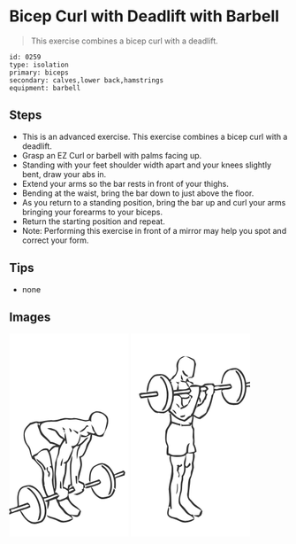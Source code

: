 # Bicep Curl with Deadlift with Barbell
> This exercise combines a bicep curl with a deadlift.

``` 
id: 0259 
type: isolation 
primary: biceps 
secondary: calves,lower back,hamstrings 
equipment: barbell 
``` 

## Steps

 - This is an advanced exercise. This exercise combines a bicep curl with a deadlift.
 - Grasp an EZ Curl or barbell with palms facing up.
 - Standing with your feet shoulder width apart and your knees slightly bent, draw your abs in.
 - Extend your arms so the bar rests in front of your thighs.
 - Bending at the waist, bring the bar down to just above the floor.
 - As you return to a standing position, bring the bar up and curl your arms bringing your forearms to your biceps.
 - Return the starting position and repeat.
 - Note: Performing this exercise in front of a mirror may help you spot and correct your form.

## Tips

 - none

## Images

<svg width="216" height="275pt" viewBox="0 0 162 275" xmlns="http://www.w3.org/2000/svg">
  <g fill="#FFF">
    <path d="M0 0h162v275H0v-29.67c4.47-2.63 9.75-3.15 14.5-5.11 3.06 6.79 7.78 13.31 14.61 16.66 4.71 2.32 10.04.4 14.69-1.11 5.36-3.16 6.67-10 6.64-15.75.29-5.65-2.07-10.88-3.56-16.21 3.99-.7 7.94-1.74 11.61-3.47 2.69-1.04 5.74-2.98 8.52-1.11-6.17 2.42-12.35 4.84-18.41 7.53.15.26.45.78.59 1.03l2.67.48c-.31 3.4-.45 6.83-.13 10.24 1.84-3.64 3.02-7.61 2.71-11.71 2.93-1.02 5.88-1.97 8.85-2.89.78 2.25 1.42 4.58 2.86 6.52.87 4.61 5.1 7.29 7.56 11 2.95 4.42 8.77 5.17 12.12 9.17-3.75 1.69-7.7 3.18-11.87 3.32-5.36-.29-9.7-3.92-14.89-4.87-2.92-.57-5.58-1.97-8.33-3.04 1.47 3.99 5.92 4.37 9.41 5.55 4.41 1.11 8.09 4.45 12.78 4.48 4.69-.02 9.59-1.18 13.28-4.19-.05-.69-.16-2.07-.22-2.76-.53-.71-1.58-2.13-2.11-2.84 3.38.7 7.37 3.95 10.56 1.12 2.26-1.39 2.19-4.39 2.98-6.65-3.59-5.75-10.52-8.06-14.23-13.69-2.2-2.73-2.38-6.35-3.15-9.62 3.76-.64 7.17-2.37 9.99-4.93-1.09-1.99-2.16-3.99-3.2-6-1.82 1.61-3.87 2.95-6.12 3.88 1.04-1.9 2.21-3.73 3.29-5.61v3.17c.52-.73 1.03-1.48 1.54-2.22-1.13-8.84-1.56-17.77-1.27-26.68.08-4.55 1.82-9.02.91-13.59-5.19 12.24-1.97 25.82-1.89 38.66l-3.3 1.41c-.25 1.61-.5 3.23-.73 4.85-1.96-1-3.94-1.97-5.89-2.99.85-4.8 1.78-9.58 3.09-14.27 1.69-5.7 1.53-11.69 1.97-17.56 4.99-5.16 7.01-12.48 8.62-19.29 1.15-1.4 2.68-2.43 4.03-3.62.92-.06 2.75-.19 3.66-.26-3.64 5.32-4.01 12.02-2.59 18.14.53-3.43.67-6.91 1.25-10.33.8-2.95 2.41-5.59 3.59-8.39 3.95-3.32 7.44-7.16 10.59-11.24-3.57-.01-5.24 3.43-7.46 5.62-1.84 2.29-4.48 3.65-7.09 4.85 2.66-4.7 4.57-9.89 3.93-15.39-1.86 4.86-1.77 10.8-5.77 14.61-1.78 1.97-4.62 1.97-7.03 2.51.67 1.61 2.45 3.3 1.36 5.13-2.02 3.94-3.61 8.07-5.47 12.09-1.31 3.01-4.54 4.19-7.05 5.96.86.12 2.56.37 3.42.49-1.38 5.44-.2 11.28-2.39 16.54-2.27 5.32-2.19 11.25-1.14 16.84.63.16 1.9.49 2.54.65a81.74 81.74 0 0 0 4.38 2.95c-.13 2.15-.09 4.34-.5 6.47-2.17 3.05-6.11 3.9-9.4 5.25-1.84.99-3.64-.23-5.36-.84 1.05-1.26 2.1-2.52 3.1-3.81.29.02.87.07 1.15.09-.31-.19-.92-.57-1.23-.76-1.21-2.21-2.61-4.67-5.47-4.69 3.18-7.33 1.98-15.44 1.14-23.11-.64-6.09 1.4-12 1.3-18.07-.2-4.64 3.09-8.46 3.62-12.99.69-6.11 3.8-11.64 7.88-16.14.3 1.61.59 3.24.89 4.86.41-.25 1.23-.76 1.64-1.02-.6-4.75-1.5-9.47-2.57-14.14-1.22 2.48-.82 5.27-.84 7.94-1.64-1.34-3.4-2.51-5.09-3.78-2.79-2.11-3.67-6.05-6.82-7.77-3.63-1.75-7.66-3.68-11.75-2.31 3.27 1.74 6.93 2.5 10.42 3.68 3.25 4.12 6.06 9.14 11.26 11.07-1.21 2.74-2.76 5.3-4.35 7.83-4.39-1.11-8.03-4.25-12.74-4.36-3.83-5.41-10.12-8.86-12.73-15.14-1.13-2.96-1.95-7.05.94-9.28 4.92-3.26 11.03-2.8 16.65-2.9 6.49.27 12.34-4.02 18.9-2.81 4.03.83 8.06-.81 12.09-.08 3.45.59 6.83 1.52 10.24 2.31 3.18 1.23 6.7-2.44 9.29.77-.56-4.06-.02-9.18 3.83-11.48 2.71-1.97 6.28-1.04 9.18-.06 4.6 1.45 8.47 5.78 8.05 10.83-.53 4.01-1.6 7.94-2.43 11.9-.88 4.59-6.01 8.88-10.6 6.07-1.97-3.01-4.38-5.85-5.03-9.5-1.19-1.46-2.36-2.94-3.48-4.45 2.02 3.69 1.26 9.07 5.55 11.2-.63.51-1.25 1.02-1.87 1.52-3.28-.59-6.31-2.21-9.63-2.51.75 1.07 1.63 2.05 2.49 3.05-.94.83-1.87 1.66-2.8 2.5-2.45-.05-4.85-.5-6.96-1.79l-.2 3.33c2.16.01 4.35.41 6.49-.01 2.33-.78 4.28-2.35 6.4-3.54-.35 2.08-.55 4.19-1.03 6.26-1.15 3.17-4.11 5.46-4.7 8.88A37.42 37.42 0 0 1 99 165.12c-1.36.56-2.72 1.14-4.07 1.73.88 3.96 1.8 7.99 1.57 12.07-.23 4.19-2.72 7.86-2.99 12.05-.25 3.6-.53 7.3.65 10.78 2.29.93 4.42 2.18 6.57 3.4-.1 1.68-.19 3.36-.28 5.04-.47.3-1.42.88-1.89 1.18l.57 1.86c-3.66 2.36-7.76 4.06-12.09 4.66 2.45.37 5.1 1.85 7.46.44 2.68-1.39 5.67-2.79 7.24-5.5l-.56-3.9 2.27.52c-.77-2.29-1.17-4.71-2.05-6.95-2.36-1.18-4.88-2-7.25-3.13 1.09-6.55 3.19-12.87 4.43-19.39.73-4-.26-7.98-1.29-11.82 1.58-1 3.4-1.83 4.37-3.52 3.83-5.92 5.13-13.1 9.13-18.91 1.69-2.47 1.43-5.57 1.69-8.4 5.02.53 10.43 4.99 15.14 1.35 2.25-6.24 6.28-11.95 6.73-18.74.17-3.06.15-6.67-2.37-8.84-4.63-4.42-11.98-7.8-18.04-4.14-3.89 1.8-5.16 6.12-6.19 9.91-7.19 1.89-13.96-3.02-21.21-2.19-4.49.64-9.03-.82-13.47.27-4.67 1.05-9.24 2.98-14.13 2.56-6.26-.71-12.23 1.64-18.42 2.03-4.22-1.63-8.27.68-12.32 1.61-3.2 3.51-7.19 6.82-8.33 11.65-.81 4.22-.59 8.65.66 12.78 1.43 4.96 6.03 8.37 7.05 13.51.73 3.66 2.03 7.16 3.4 10.61 3.64 1.66 5.63 5.23 8.29 8.01 1.94 2.15 3.99 4.37 4.85 7.21 1.14 4.29.71 8.76.36 13.12-.33 8.23 3.06 15.89 6.33 23.23-1.62.21-3.24.42-4.86.64-3.14-6.37-7.8-12.44-14.39-15.47-4.59-2.16-9.67-.45-14.08 1.31-3.7 1.98-5.32 6.26-6.13 10.16-1.14 4.98-.2 10.07-.11 15.1-.18.32-.53.96-.71 1.28-3.43 1.34-6.92 2.56-10.53 3.32V0m104.38 125.27c-2.27 3.55-5.99 5.48-9.18 8.03 4.67.28 7.66-3.27 9.9-6.82.66-.08 1.97-.25 2.62-.33-.44-1.63-2.19-2.59-3.34-.88m-32.18 1.5c.26 1.26.54 2.53.84 3.79l1.04-.39c.03 1.22.05 2.44.07 3.66.63-.02 1.87-.04 2.5-.06-.55-.34-1.66-1.02-2.21-1.36.45-.89.91-1.77 1.37-2.65-1.16-1.05-2.35-2.06-3.61-2.99m8.97 1.28c.46 1.87 1.2 3.65 1.92 5.42.6-.13 1.19-.3 1.77-.5.23-2.37-1.88-3.9-3.69-4.92m5.07 2.13c2.35 2.08 4.26 4.66 6.92 6.37.04-.63.12-1.89.17-2.52.38.11 1.15.35 1.53.47-2.84-1.52-5.73-2.91-8.62-4.32m-16.56 47.7c-.14.92.24 1.47 1.14 1.66 1.41-3.46 1.64-7.25 2.11-10.91-1.36 2.95-3.28 5.89-3.25 9.25m46.39 1.18c-5.37 2.78-6.96 9.33-7.5 14.87.03 2.5-.95 5.71 1.45 7.47-2.56 1.18-5.33 1.84-7.79 3.23l1.48 1.2c6.8-.73 12.62-5.5 19.49-5.44-.39.48-1.17 1.46-1.56 1.94-5.49 2.51-11.34 4.12-17.3 5.01-.18.61-.52 1.82-.7 2.43 2.56.08 5.05-.51 7.37-1.55 1.15 6.24 5.62 11.6 11.02 14.73 4.36 2.62 9.49.81 13.94-.54 4.24-1.6 6.3-5.99 7.76-9.96-.56-.81-1.13-1.61-1.7-2.4-1 2.82-1.89 5.84-3.86 8.17-2.31 2.56-5.96 2.66-9.09 3.45-4.31 1.07-8.18-1.76-11.08-4.61-2.77-2.6-3.81-6.45-6.45-9.16 4.11-1.09 8.46-2.16 12.05-4.46 2.29-1.95-.24-4.22-1.53-5.87-3.98 1.47-7.99 2.87-12.01 4.26.81-5.91-.4-12.41 3.19-17.64 2.57-4.89 8.39-6.11 13.36-7.05 3.23 1.75 6.62 3.45 9 6.34 5.83 6.97 7.84 16.5 6.64 25.39.67.66 1.34 1.32 2.03 1.97.75-4.94.17-9.92.13-14.89 4.16-.86 8.03-2.71 12.16-3.69.3-1.39.57-2.78.84-4.17-.72-.86-1.44-1.71-2.16-2.57-4.1 2.06-8.59 3.24-12.65 5.38-3.12-6.41-7.44-13.79-15.14-15.03-4.13-1.01-7.88 1.39-11.39 3.19m9.22-.92c-.72 3.2 2.99 4.02 4.55 6.04 8.47 9.27 10.04 23.8 4.25 34.87 1.4-.75 3.29-1.25 3.72-3.02 2.71-6.74 1.93-14.28.23-21.17-2.16-6.74-5.95-13.76-12.75-16.72m-35.5 14.72c.35 3.24.65 6.49.86 9.74.32.3.96.89 1.28 1.19.45-3.62.25-7.28.17-10.92-.58 0-1.73-.01-2.31-.01m-20.39 6.65c-.39 3.43-.84 6.91-.47 10.36.55.13 1.65.38 2.2.5-.74-3.54.48-7.78-1.73-10.86z"/>
    <path d="M28.78 123.8c2.65-.91 5.29-1.85 7.93-2.8 1.5 1.2 3.43 1.25 5.13.5-.28 1.11-.62 2.22-1.01 3.32-.62-.9-1.25-1.79-1.91-2.65-.47 1.64-.74 3.38.15 4.92 1.52 3.21 2.14 6.83 3.93 9.91 3.8 4.46 8.88 7.62 12.45 12.33 2.85.26 5.69.82 8.27 2.11-4.51.04-7.24 3.82-9.58 7.12-.83-3.28-4.54-3.36-7.18-2.63-2.45.95-4.75 2.39-6.63 4.23-2.46 3-6.77 3.37-9.36 6.29-.77-3.11-1.37-6.26-2.15-9.37-.93-3.97-4.54-6.48-5.92-10.24-1.15-3.48-2.15-7.09-2.06-10.78.61-5.06 4.22-9.1 7.94-12.26zM54.9 160.04c2.27-2.2 4.44-4.6 7.24-6.13 1.67-.01 3.34.12 5.01.18-1.15 3.3-.24 6.92-1.63 10.15-.78 3.66-2.24 7.1-3.28 10.68-.4 7.68-1.58 15.37-.8 23.07.32 3.95.21 7.92.3 11.88l-.53.05c-2.08-9.23.17-18.77-1.81-28-1.45-7.31-1.76-14.88-4.5-21.88z"/>
    <path d="M38.84 163.62c2.53-4.11 7.61-5.98 12.28-5.37 4.37 6.12 4.51 13.78 5.98 20.86l-2.24.88c.88.98 1.78 1.93 2.72 2.86 1.76 4.85 1.3 10.11.34 15.08-.25 6.53 2.1 12.78 3.08 19.16-2.84.59-5.19 2.74-8.11 2.89-2.62-4.07-4.04-9.07-4.73-13.88-.21.15-.63.44-.84.58 1.26-2.54.12-5.22-.06-7.83-.35-3.58.72-7.18.05-10.74-1.35-4.05-3.22-8.08-6.46-10.99a26.27 26.27 0 0 1-6.85-10.3c1.69-.92 3.82-1.43 4.84-3.2m-1.93 5.9c.55 3.57 3.71 5.34 6.1 7.57 2.37 1.92 3.5 4.78 4.53 7.55 2.1 1.37 2.37-1.53 1.4-2.76-2.55-5.26-7.38-9.05-12.03-12.36m16.49 20.3c-.54 1.67-1.16 3.52.35 4.91 1.81-2.88 2.53-7.55-1.39-8.98l-.08-5.09c-4.2 2.35-.08 6.32 1.12 9.16zM143.32 191.81c4.16-.74 7.9-2.88 12.08-3.56-.25.58-.74 1.73-.99 2.3-3.57 1.77-7.54 2.62-11.13 4.37.01-1.04.02-2.08.04-3.11zM15.21 212.47c2.18-3.76 6.91-4.37 10.75-5.28 3.39.77 6.96 1.71 9.55 4.19 8.33 6.98 12.44 17.97 12.72 28.64-.07 4.53-.87 9.44-4.2 12.79-1.88 1.87-4.71 1.74-7.11 2.33-5.7 1.82-11.28-2.01-14.78-6.21-2.58-2.81-4.09-6.41-6.72-9.16 4.5-1.22 8.93-2.69 13.22-4.52-.06-2.57-1.44-4.64-3.41-6.17-4 1.31-7.91 2.85-11.87 4.26l-.28-.51c-.03-6.8-1.8-14.22 2.13-20.36m8.43-3.32c1.52 2.23 4.18 3.19 6.03 5.09 6.47 6.18 10.08 14.98 11.19 23.76.71 5.38-.75 10.6-2.45 15.64 1.64-.64 3.12-1.75 3.64-3.49 2.09-6.04 1.11-12.59-.2-18.69-2.42-8.27-7-16.21-13.94-21.48-1.19-1.03-2.8-.95-4.27-.83zM81.26 211.75c2.16-.53 4.69-2.65 6.41-.27-2.09 1.11-4.25 2.07-6.45 2.95.01-.9.03-1.79.04-2.68zM76.89 224.71c.85-.58 1.72.41 2.52.56 1.32 2.14 2.66 4.29 4.32 6.19 3.37 3.63 8.11 5.44 12 8.39-1.2 1.92-2.27 3.92-3.05 6.06-3.41.44-6.75-.85-10.16-.42-3.77-1.76-6.33-5.07-8.73-8.32-1.79-2.58-5.4-4.22-5.21-7.78-.28-.35-.83-1.03-1.11-1.38 3.41-.19 6.4-1.91 9.42-3.3z"/>
    <path d="M22.33 232.42c1.69-.89 3.48-.33 5.05.55-1.5 1.06-3.12 1.95-4.89 2.46-6.44 2-12.9 4-19.12 6.62-.46-1.09-.92-2.18-1.38-3.26 6.98-1.43 13.63-4.03 20.34-6.37zM0 239.99c1.83.11 1.65 2.63 0 2.91v-2.91z"/>
  </g>
  <g fill="#333">
    <path d="M113.94 106.96c6.06-3.66 13.41-.28 18.04 4.14 2.52 2.17 2.54 5.78 2.37 8.84-.45 6.79-4.48 12.5-6.73 18.74-4.71 3.64-10.12-.82-15.14-1.35-.26 2.83 0 5.93-1.69 8.4-4 5.81-5.3 12.99-9.13 18.91-.97 1.69-2.79 2.52-4.37 3.52 1.03 3.84 2.02 7.82 1.29 11.82-1.24 6.52-3.34 12.84-4.43 19.39 2.37 1.13 4.89 1.95 7.25 3.13.88 2.24 1.28 4.66 2.05 6.95l-2.27-.52.56 3.9c-1.57 2.71-4.56 4.11-7.24 5.5-2.36 1.41-5.01-.07-7.46-.44 4.33-.6 8.43-2.3 12.09-4.66l-.57-1.86c.47-.3 1.42-.88 1.89-1.18.09-1.68.18-3.36.28-5.04-2.15-1.22-4.28-2.47-6.57-3.4-1.18-3.48-.9-7.18-.65-10.78.27-4.19 2.76-7.86 2.99-12.05.23-4.08-.69-8.11-1.57-12.07 1.35-.59 2.71-1.17 4.07-1.73 2.75-4 4.7-8.51 5.73-13.26.59-3.42 3.55-5.71 4.7-8.88.48-2.07.68-4.18 1.03-6.26-2.12 1.19-4.07 2.76-6.4 3.54-2.14.42-4.33.02-6.49.01l.2-3.33c2.11 1.29 4.51 1.74 6.96 1.79.93-.84 1.86-1.67 2.8-2.5-.86-1-1.74-1.98-2.49-3.05 3.32.3 6.35 1.92 9.63 2.51.62-.5 1.24-1.01 1.87-1.52-4.29-2.13-3.53-7.51-5.55-11.2 1.12 1.51 2.29 2.99 3.48 4.45.65 3.65 3.06 6.49 5.03 9.5 4.59 2.81 9.72-1.48 10.6-6.07.83-3.96 1.9-7.89 2.43-11.9.42-5.05-3.45-9.38-8.05-10.83-2.9-.98-6.47-1.91-9.18.06-3.85 2.3-4.39 7.42-3.83 11.48-2.59-3.21-6.11.46-9.29-.77-3.41-.79-6.79-1.72-10.24-2.31-4.03-.73-8.06.91-12.09.08-6.56-1.21-12.41 3.08-18.9 2.81-5.62.1-11.73-.36-16.65 2.9-2.89 2.23-2.07 6.32-.94 9.28 2.61 6.28 8.9 9.73 12.73 15.14 4.71.11 8.35 3.25 12.74 4.36 1.59-2.53 3.14-5.09 4.35-7.83-5.2-1.93-8.01-6.95-11.26-11.07-3.49-1.18-7.15-1.94-10.42-3.68 4.09-1.37 8.12.56 11.75 2.31 3.15 1.72 4.03 5.66 6.82 7.77 1.69 1.27 3.45 2.44 5.09 3.78.02-2.67-.38-5.46.84-7.94 1.07 4.67 1.97 9.39 2.57 14.14-.41.26-1.23.77-1.64 1.02-.3-1.62-.59-3.25-.89-4.86-4.08 4.5-7.19 10.03-7.88 16.14-.53 4.53-3.82 8.35-3.62 12.99.1 6.07-1.94 11.98-1.3 18.07.84 7.67 2.04 15.78-1.14 23.11 2.86.02 4.26 2.48 5.47 4.69.31.19.92.57 1.23.76-.28-.02-.86-.07-1.15-.09-1 1.29-2.05 2.55-3.1 3.81 1.72.61 3.52 1.83 5.36.84 3.29-1.35 7.23-2.2 9.4-5.25.41-2.13.37-4.32.5-6.47a81.74 81.74 0 0 1-4.38-2.95c-.64-.16-1.91-.49-2.54-.65-1.05-5.59-1.13-11.52 1.14-16.84 2.19-5.26 1.01-11.1 2.39-16.54-.86-.12-2.56-.37-3.42-.49 2.51-1.77 5.74-2.95 7.05-5.96 1.86-4.02 3.45-8.15 5.47-12.09 1.09-1.83-.69-3.52-1.36-5.13 2.41-.54 5.25-.54 7.03-2.51 4-3.81 3.91-9.75 5.77-14.61.64 5.5-1.27 10.69-3.93 15.39 2.61-1.2 5.25-2.56 7.09-4.85 2.22-2.19 3.89-5.63 7.46-5.62-3.15 4.08-6.64 7.92-10.59 11.24-1.18 2.8-2.79 5.44-3.59 8.39-.58 3.42-.72 6.9-1.25 10.33-1.42-6.12-1.05-12.82 2.59-18.14-.91.07-2.74.2-3.66.26-1.35 1.19-2.88 2.22-4.03 3.62-1.61 6.81-3.63 14.13-8.62 19.29-.44 5.87-.28 11.86-1.97 17.56-1.31 4.69-2.24 9.47-3.09 14.27 1.95 1.02 3.93 1.99 5.89 2.99.23-1.62.48-3.24.73-4.85l3.3-1.41c-.08-12.84-3.3-26.42 1.89-38.66.91 4.57-.83 9.04-.91 13.59-.29 8.91.14 17.84 1.27 26.68-.51.74-1.02 1.49-1.54 2.22v-3.17c-1.08 1.88-2.25 3.71-3.29 5.61 2.25-.93 4.3-2.27 6.12-3.88 1.04 2.01 2.11 4.01 3.2 6-2.82 2.56-6.23 4.29-9.99 4.93.77 3.27.95 6.89 3.15 9.62 3.71 5.63 10.64 7.94 14.23 13.69-.79 2.26-.72 5.26-2.98 6.65-3.19 2.83-7.18-.42-10.56-1.12.53.71 1.58 2.13 2.11 2.84.06.69.17 2.07.22 2.76-3.69 3.01-8.59 4.17-13.28 4.19-4.69-.03-8.37-3.37-12.78-4.48-3.49-1.18-7.94-1.56-9.41-5.55 2.75 1.07 5.41 2.47 8.33 3.04 5.19.95 9.53 4.58 14.89 4.87 4.17-.14 8.12-1.63 11.87-3.32-3.35-4-9.17-4.75-12.12-9.17-2.46-3.71-6.69-6.39-7.56-11-1.44-1.94-2.08-4.27-2.86-6.52-2.97.92-5.92 1.87-8.85 2.89.31 4.1-.87 8.07-2.71 11.71-.32-3.41-.18-6.84.13-10.24l-2.67-.48c-.14-.25-.44-.77-.59-1.03 6.06-2.69 12.24-5.11 18.41-7.53-2.78-1.87-5.83.07-8.52 1.11-3.67 1.73-7.62 2.77-11.61 3.47 1.49 5.33 3.85 10.56 3.56 16.21.03 5.75-1.28 12.59-6.64 15.75-4.65 1.51-9.98 3.43-14.69 1.11-6.83-3.35-11.55-9.87-14.61-16.66-4.75 1.96-10.03 2.48-14.5 5.11v-2.43c1.65-.28 1.83-2.8 0-2.91v-2.38c3.61-.76 7.1-1.98 10.53-3.32.18-.32.53-.96.71-1.28-.09-5.03-1.03-10.12.11-15.1.81-3.9 2.43-8.18 6.13-10.16 4.41-1.76 9.49-3.47 14.08-1.31 6.59 3.03 11.25 9.1 14.39 15.47 1.62-.22 3.24-.43 4.86-.64-3.27-7.34-6.66-15-6.33-23.23.35-4.36.78-8.83-.36-13.12-.86-2.84-2.91-5.06-4.85-7.21-2.66-2.78-4.65-6.35-8.29-8.01-1.37-3.45-2.67-6.95-3.4-10.61-1.02-5.14-5.62-8.55-7.05-13.51a26.861 26.861 0 0 1-.66-12.78c1.14-4.83 5.13-8.14 8.33-11.65 4.05-.93 8.1-3.24 12.32-1.61 6.19-.39 12.16-2.74 18.42-2.03 4.89.42 9.46-1.51 14.13-2.56 4.44-1.09 8.98.37 13.47-.27 7.25-.83 14.02 4.08 21.21 2.19 1.03-3.79 2.3-8.11 6.19-9.91M28.78 123.8c-3.72 3.16-7.33 7.2-7.94 12.26-.09 3.69.91 7.3 2.06 10.78 1.38 3.76 4.99 6.27 5.92 10.24.78 3.11 1.38 6.26 2.15 9.37 2.59-2.92 6.9-3.29 9.36-6.29 1.88-1.84 4.18-3.28 6.63-4.23 2.64-.73 6.35-.65 7.18 2.63 2.34-3.3 5.07-7.08 9.58-7.12-2.58-1.29-5.42-1.85-8.27-2.11-3.57-4.71-8.65-7.87-12.45-12.33-1.79-3.08-2.41-6.7-3.93-9.91-.89-1.54-.62-3.28-.15-4.92.66.86 1.29 1.75 1.91 2.65.39-1.1.73-2.21 1.01-3.32-1.7.75-3.63.7-5.13-.5-2.64.95-5.28 1.89-7.93 2.8m26.12 36.24c2.74 7 3.05 14.57 4.5 21.88 1.98 9.23-.27 18.77 1.81 28l.53-.05c-.09-3.96.02-7.93-.3-11.88-.78-7.7.4-15.39.8-23.07 1.04-3.58 2.5-7.02 3.28-10.68 1.39-3.23.48-6.85 1.63-10.15-1.67-.06-3.34-.19-5.01-.18-2.8 1.53-4.97 3.93-7.24 6.13m-16.06 3.58c-1.02 1.77-3.15 2.28-4.84 3.2a26.27 26.27 0 0 0 6.85 10.3c3.24 2.91 5.11 6.94 6.46 10.99.67 3.56-.4 7.16-.05 10.74.18 2.61 1.32 5.29.06 7.83.21-.14.63-.43.84-.58.69 4.81 2.11 9.81 4.73 13.88 2.92-.15 5.27-2.3 8.11-2.89-.98-6.38-3.33-12.63-3.08-19.16.96-4.97 1.42-10.23-.34-15.08-.94-.93-1.84-1.88-2.72-2.86l2.24-.88c-1.47-7.08-1.61-14.74-5.98-20.86-4.67-.61-9.75 1.26-12.28 5.37m-23.63 48.85c-3.93 6.14-2.16 13.56-2.13 20.36l.28.51c3.96-1.41 7.87-2.95 11.87-4.26 1.97 1.53 3.35 3.6 3.41 6.17-4.29 1.83-8.72 3.3-13.22 4.52 2.63 2.75 4.14 6.35 6.72 9.16 3.5 4.2 9.08 8.03 14.78 6.21 2.4-.59 5.23-.46 7.11-2.33 3.33-3.35 4.13-8.26 4.2-12.79-.28-10.67-4.39-21.66-12.72-28.64-2.59-2.48-6.16-3.42-9.55-4.19-3.84.91-8.57 1.52-10.75 5.28m66.05-.72c-.01.89-.03 1.78-.04 2.68 2.2-.88 4.36-1.84 6.45-2.95-1.72-2.38-4.25-.26-6.41.27m-4.37 12.96c-3.02 1.39-6.01 3.11-9.42 3.3.28.35.83 1.03 1.11 1.38-.19 3.56 3.42 5.2 5.21 7.78 2.4 3.25 4.96 6.56 8.73 8.32 3.41-.43 6.75.86 10.16.42.78-2.14 1.85-4.14 3.05-6.06-3.89-2.95-8.63-4.76-12-8.39-1.66-1.9-3-4.05-4.32-6.19-.8-.15-1.67-1.14-2.52-.56m-54.56 7.71c-6.71 2.34-13.36 4.94-20.34 6.37.46 1.08.92 2.17 1.38 3.26 6.22-2.62 12.68-4.62 19.12-6.62 1.77-.51 3.39-1.4 4.89-2.46-1.57-.88-3.36-1.44-5.05-.55z"/>
    <path d="M104.38 125.27c1.15-1.71 2.9-.75 3.34.88-.65.08-1.96.25-2.62.33-2.24 3.55-5.23 7.1-9.9 6.82 3.19-2.55 6.91-4.48 9.18-8.03zM72.2 126.77c1.26.93 2.45 1.94 3.61 2.99-.46.88-.92 1.76-1.37 2.65.55.34 1.66 1.02 2.21 1.36-.63.02-1.87.04-2.5.06-.02-1.22-.04-2.44-.07-3.66l-1.04.39c-.3-1.26-.58-2.53-.84-3.79zM81.17 128.05c1.81 1.02 3.92 2.55 3.69 4.92-.58.2-1.17.37-1.77.5-.72-1.77-1.46-3.55-1.92-5.42zM86.24 130.18c2.89 1.41 5.78 2.8 8.62 4.32-.38-.12-1.15-.36-1.53-.47-.05.63-.13 1.89-.17 2.52-2.66-1.71-4.57-4.29-6.92-6.37zM69.68 177.88c-.03-3.36 1.89-6.3 3.25-9.25-.47 3.66-.7 7.45-2.11 10.91-.9-.19-1.28-.74-1.14-1.66zM36.91 169.52c4.65 3.31 9.48 7.1 12.03 12.36.97 1.23.7 4.13-1.4 2.76-1.03-2.77-2.16-5.63-4.53-7.55-2.39-2.23-5.55-4-6.1-7.57zM116.07 179.06c3.51-1.8 7.26-4.2 11.39-3.19 7.7 1.24 12.02 8.62 15.14 15.03 4.06-2.14 8.55-3.32 12.65-5.38.72.86 1.44 1.71 2.16 2.57-.27 1.39-.54 2.78-.84 4.17-4.13.98-8 2.83-12.16 3.69.04 4.97.62 9.95-.13 14.89-.69-.65-1.36-1.31-2.03-1.97 1.2-8.89-.81-18.42-6.64-25.39-2.38-2.89-5.77-4.59-9-6.34-4.97.94-10.79 2.16-13.36 7.05-3.59 5.23-2.38 11.73-3.19 17.64 4.02-1.39 8.03-2.79 12.01-4.26 1.29 1.65 3.82 3.92 1.53 5.87-3.59 2.3-7.94 3.37-12.05 4.46 2.64 2.71 3.68 6.56 6.45 9.16 2.9 2.85 6.77 5.68 11.08 4.61 3.13-.79 6.78-.89 9.09-3.45 1.97-2.33 2.86-5.35 3.86-8.17.57.79 1.14 1.59 1.7 2.4-1.46 3.97-3.52 8.36-7.76 9.96-4.45 1.35-9.58 3.16-13.94.54-5.4-3.13-9.87-8.49-11.02-14.73-2.32 1.04-4.81 1.63-7.37 1.55.18-.61.52-1.82.7-2.43 5.96-.89 11.81-2.5 17.3-5.01.39-.48 1.17-1.46 1.56-1.94-6.87-.06-12.69 4.71-19.49 5.44l-1.48-1.2c2.46-1.39 5.23-2.05 7.79-3.23-2.4-1.76-1.42-4.97-1.45-7.47.54-5.54 2.13-12.09 7.5-14.87m27.25 12.75c-.02 1.03-.03 2.07-.04 3.11 3.59-1.75 7.56-2.6 11.13-4.37.25-.57.74-1.72.99-2.3-4.18.68-7.92 2.82-12.08 3.56z"/>
    <path d="M125.29 178.14c6.8 2.96 10.59 9.98 12.75 16.72 1.7 6.89 2.48 14.43-.23 21.17-.43 1.77-2.32 2.27-3.72 3.02 5.79-11.07 4.22-25.6-4.25-34.87-1.56-2.02-5.27-2.84-4.55-6.04zM53.4 189.82c-1.2-2.84-5.32-6.81-1.12-9.16l.08 5.09c3.92 1.43 3.2 6.1 1.39 8.98-1.51-1.39-.89-3.24-.35-4.91zM89.79 192.86c.58 0 1.73.01 2.31.01.08 3.64.28 7.3-.17 10.92-.32-.3-.96-.89-1.28-1.19-.21-3.25-.51-6.5-.86-9.74zM69.4 199.51c2.21 3.08.99 7.32 1.73 10.86-.55-.12-1.65-.37-2.2-.5-.37-3.45.08-6.93.47-10.36zM23.64 209.15c1.47-.12 3.08-.2 4.27.83 6.94 5.27 11.52 13.21 13.94 21.48 1.31 6.1 2.29 12.65.2 18.69-.52 1.74-2 2.85-3.64 3.49 1.7-5.04 3.16-10.26 2.45-15.64-1.11-8.78-4.72-17.58-11.19-23.76-1.85-1.9-4.51-2.86-6.03-5.09z"/>
  </g>
</svg>

<svg width="216" height="275pt" viewBox="0 0 162 275" xmlns="http://www.w3.org/2000/svg">
  <g fill="#FFF">
    <path d="M0 0h162v65.4c-1.77.37-3.53.8-5.29 1.25-1.17-7.1-3.97-15.01-10.71-18.59-4.74-2.62-10.2-.39-14.85 1.34-6.43 3.69-7.18 11.88-8.83 18.37.47-.03 1.42-.08 1.9-.1.79-7.03 3.36-15.14 10.49-18.02 3.05-.25 6.16-.99 9.2-.72 5.86 3.88 9.58 10.36 10.56 17.25 1.5 9.17-.21 19.58-6.99 26.37-2.85 2.56-6.99 1.56-10.46 1.54-4.61.1-7.31-4.18-9.56-7.56-1.91-2.61-1.69-6.34-4.04-8.59.62-.51 1.25-1.01 1.88-1.51 3.52-.59 7.32-.27 10.62-1.67 2.98-1.6.63-4.69-.63-6.58-6.96 1.26-14.05 1.44-21.04 2.41l-2.04-2.85c-3.65-.09-7.33-.23-10.95.3-2.38.33-3.53 3.6-6.24 2.79-4.18-1.01-8.48-1.61-12.78-.93-1.14.59-1.84 1.71-2.7 2.62-.74-2.53-2.3-4.67-4-6.65.54-.4 1.08-.8 1.63-1.19l.19.75c3.34-.51 4.89 3.22 7.77 3.59.59-3.12-3.06-3.59-5.24-3.91a18.323 18.323 0 0 1-2.65-4.28c1.9-.54 3.86-.71 5.82-.42.87-.54 1.75-1.09 2.62-1.64 1.25-5.65 1.6-11.47 3.04-17.09-.75-2.49-1.12-5.43-3.49-6.96-3.91-2.72-8.82-4.03-13.56-3.81-6.39 1.68-10.75 8.76-9.44 15.24.74 4.04-.4 8.74-3.97 11.12-2.09 1.49-2.74 4.55-5.45 5.18-2.6-4.08-6.77-7.42-11.8-7.53-3.8.27-8.22-.09-11.15 2.82-5.88 5.69-8.42 14.24-8.29 22.26-3.41.58-7.22-.3-10.28 1.64.26 2.26.71 4.53 2.37 6.21 2.98-.34 5.96-.64 8.93-1.06.02 6.85 3.42 13.65 8.28 18.4 3.11 3.41 8.05 2.4 12.16 2.9 3.12.54 5.34-2.08 7.92-3.31.19.47.56 1.41.75 1.89 3.64 2.11 6.04 5.73 9.67 7.87 3.48 2.63 7.79 3.53 11.81 4.95 3.81-2.14 6.8-5.43 10.65-7.52-.43 2.95-1.03 5.87-1.85 8.74-.94.06-2.82.19-3.76.25.63.52 1.91 1.56 2.55 2.08-3.56.68-7.21 1.01-10.81.61l-1.25-1.28c.02 1.05.04 2.11.05 3.17 4.05-.27 8.13.02 12.17-.44.18.16 2.32-2.96 1.85-1.03-1.02 2.08.28 3.73 1.23 5.49 1 4.49-.91 9.12.39 13.58.91 2.9-1.18 6.04.51 8.76 1.38 2.5 2.2 5.22 1.74 8.1-2.75.78-5.57 1.23-8.39 1.58-.62-4.55.09-9.01 1.89-13.2-4.95 2.03-4.26 7.77-4.82 12.06-3.43 5.68-10.8 4.2-16.38 4.34-2.89.21-5.27-1.62-7.74-2.81-.06-2.33-.02-4.66.09-6.99.42-3.94-2.65-7.19-2.63-11.1-.05-4.49.39-9.02 1.6-13.35 1.74-3.14 3.67-6.16 6-8.9 3.69 1.3 7.48 2.3 11.25 3.36-.08-.68-.25-2.04-.33-2.71-3.91.22-7.53-2.29-11.38-3-.51-3.28-.28-6.72-1.19-9.91-.46-.31-1.38-.93-1.83-1.25-.22 4.32 1.67 8.76-.13 12.93-.91 4.39-5.05 7.27-5.54 11.8-.18 6.58-1.38 13.65 2.33 19.57-.81 3.66-1.08 7.45-.73 11.19.84 1.52 3.03 1.45 4.48 2.09-2.11 5.22 1.72 10.1 2.27 15.2.68 10.23-3.13 20-4 30.08.64 7.87 2.07 15.99-.42 23.69.87-.06 1.74-.13 2.61-.25.04.78.11 2.33.15 3.11l1.93.11c-.87-6.82-.36-13.72-1-20.55-.39-4.44-.88-9 .21-13.38 1.38-4.81 3.33-9.65 2.99-14.75-.29-3.88.4-7.99-1.4-11.61-1.67-3.43-2.25-7.23-1.98-11.03 6.66 1.09 13.99 2.11 20.13-1.41-.45 4.48-3.33 8.57-2.6 13.17.71 5.11.6 10.82-2.95 14.94.11 2.2.11 4.43-.52 6.57-1.54 5.4.03 11.2-2.04 16.51-.75 5.48-3.43 11.92.17 16.92 2.3 3.11 5.13 5.79 7.39 8.95 2.86 4.15 8.6 4.55 11.52 8.64-3.64 1.86-7.62 3.06-11.7 3.34-3.17-.44-6.31-1.38-9.11-2.95-4.04-2.45-9.46-1.58-12.95-5.13-1.76-3.54 1.47-7.6-.64-11.14-1.1 3.61-2.5 7.59-1.34 11.37 1.89 3.49 6.11 4.17 9.57 5.26 5 1.08 9.09 5.14 14.45 4.7 4.29-.42 9.01-1.16 12.21-4.31-.04-.67-.13-2-.18-2.67-.47-.66-1.41-1.96-1.88-2.61 2.6.77 5.2 1.58 7.79 2.41 1.24-.77 2.55-1.46 3.66-2.41 1.12-1.7 1.32-3.79 1.8-5.72-3.12-5.56-9.62-7.61-13.29-12.67-1.72-2.63-5.42-4.51-5.05-8.06.2-7.52 1.65-14.92 2.04-22.42 2.1-5.03 3.29-10.37 4.65-15.64.21-2.67-.86-5.36-.16-8 .88-3.95 2.1-8.06.61-12.03 1.04-.59 2.07-1.19 3.11-1.78-.15-3.59-1.48-6.9-2.91-10.14.64-6.36-.5-12.69-.04-19.07.31-1.94-.95-3.46-1.82-5.04-1.09-4.65 1.15-9.23.88-13.9 2.51 2.03 5.4 3.75 8.68 4.08 2.76-1.41 5.17-3.55 7.59-5.49 6.88-8.26 8.67-19.24 11.09-29.39.39-.35 1.18-1.04 1.57-1.38-.07-.79-.13-1.57-.2-2.35 3.09-.36 6.18-.73 9.24-1.28-1.36 6.38 2.3 12.49 6.4 17.05 3.97 4.47 10.58 3.89 15.9 3.1 8.58-4.36 11.28-14.91 11.6-23.81 1.53.2 3.59-.91 4.77.34V275H0V0m142.48 50.08c-.97 2.48 1.79 3.72 2.74 5.59 5.46 8.45 5.71 19.55 2.42 28.87-.9 3.07-3.44 5.25-4.59 8.2 1.79-.15 3.42-.86 4.2-2.54 5-8.08 5.41-18.24 3.39-27.3-1.35-4.83-3.31-10.52-8.16-12.82M68.6 176.68c-.4.62-1.22 1.85-1.62 2.46-.53-.29-1.59-.88-2.11-1.18-.64.14-1.92.42-2.56.57.28.34.84 1.01 1.11 1.35-.34 1.97-.66 3.94-.93 5.92 1.16 1.53 2.39 3.14 2.71 5.1.32 1.47-1.88 3.44.3 4.18 1.45-2.81.78-5.98-.89-8.52.5-1.72.91-3.46 1.14-5.23 1.36-.91 4.32-1.06 4.08-3.22l-1.23-1.43m-5.72 31.85c.04 3.2-1.01 6.29-1.19 9.47 2.96-4.52 2.07-10.1 2.04-15.19-1.23 1.67-.77 3.79-.85 5.72z"/>
    <path d="M66.62 35.7c1.86-2.38 4.85-3.36 7.42-4.74 3.62 1.07 6.71 3.31 9.99 5.12 2.77 1.6 2.12 5.27 1.96 7.95-.59 5.06-1.23 10.2-3.14 14.95-3.22-.62-5.47 1.28-7.59 3.39.22 1.15-.34 2.25-1.25 2.89-1.93-1.23-4.23-1.61-6.5-1.39 1.26 2.26 4.17 1.89 6.34 2.28l1.59 1.27c.67 2.22 1.8 4.28 3.91 5.43-3.53 3.77-9.54 2.22-14.2 3.12.21-2.73-.51-5.36-1.29-7.95l1.81.66c-1.25-1.68 0-2.84 1.26-3.96-.52.34-1.56 1.02-2.08 1.37-1.23-.22-2.46-.43-3.7-.61.66.99 1.58 1.73 2.52 2.45.65 2.84-.83 5.49-1.2 8.25l-4.33.72c-.66-3.13-1.36-6.32-3.01-9.11.15-.69.29-1.39.44-2.08l-1.69-.2c.42-1.14.85-2.27 1.29-3.39 2.61.4 3.46-2.51 5.03-3.98 1.95-1.96 2.67-4.7 3.68-7.19 1.07-2.82-.08-5.86.56-8.74.54-2.22 1-4.53 2.18-6.51m3.16 15.15c.96 3.99 3.99 7.99 8.59 7.36-1.17-2.26-3.94-3.02-5.2-5.2-.91-1.3-1.49-3.8-3.39-2.16m-1.43 4.63c.04 2.56-1.18 7.99 2.77 7.74-.56-2.7-1.51-5.3-2.77-7.74zM33.52 57.71c2.84-.57 5.78-.5 8.64-1.03 6.58 2.61 11 8.65 12.79 15.36 2.29 8.81 2 18.51-1.94 26.82-1.84 3.34-4.84 7.07-9.03 7.01-4.13-.1-8.84.44-12.06-2.75-5.16-4.1-5.88-11.05-8.88-16.45 4.59-.72 9.45-.34 13.82-2 1.69-2.07.17-4.61-.95-6.53-4.75.1-9.4 1.17-14.12 1.52 3.1-2.87 2.07-7.39 3.5-11.01 1.69-4.25 3.84-8.89 8.23-10.94m5.96 2.11c1.69 1.15 3.3 2.5 4.27 4.33 5.66 8.68 6.11 19.84 3.84 29.68-.79 4.13-3.96 7.08-5.53 10.82 2.66-.08 4.48-2.22 5.43-4.52 2.79-6.27 4.15-13.24 3.66-20.09-1.1-7.42-3.03-15.27-8.5-20.74-1.02-1.23-2.76-1.21-3.17.52zM157.03 68.43c1.66-.26 3.32-.52 4.97-.84v2.45c-1.64.23-3.28.48-4.92.73-.01-.58-.04-1.76-.05-2.34zM100.08 70.66c3.24-.53 6.5-1.08 9.79-1.05.87.8 1.74 1.59 2.63 2.37-.58 4.1.75 8.83-2.82 11.87-.41 4.71-2.29 9.08-3.58 13.59-1.56 2.92-2.91 5.96-3.63 9.21-2.65 3.09-6.52 4.51-9.66 6.97-2.91-.02-5.09-2.43-7.54-3.71 1.54-3.19 2.3-6.74 4.24-9.73-.63-4.28 2.03-8.07 3.02-12.1.44 1.91.96 3.8 1.45 5.71 2.2-2.19.89-5.45-.85-7.45.91-2.3 1.41-4.72 1.85-7.14l1.24.53c.03-1.19.05-2.38.08-3.58l-1.25.69c.07-.83.2-2.5.27-3.34 1.89-.15 3.78-.35 5.68-.53.65.89 1.3 1.77 1.94 2.66-1.61.54-3.29 2.11-5.03.63-.15.69-.46 2.07-.61 2.76.71-.07 2.14-.19 2.85-.25.33 1.47.75 2.93 1.23 4.37-.65 3.36-2.4 6.28-4.4 9-.38 1.13-.82 2.24-.94 3.44l-.58-1.8c-1.15 1.96-2.65 2.47-4.48 1.54-.39 1.58-.82 3.14-1.27 4.7 4.38-2.04 9.42-4.53 10.65-9.69.42-.29 1.27-.86 1.7-1.14.51-2.46 1.24-4.87 2.15-7.21l-1.8-.44c.04-.83.13-2.5.18-3.33.99-1.01 2.01-1.99 3.03-2.97-.58-1.02-1.16-2.05-1.74-3.07-1.27-.5-2.54-1-3.8-1.51zM121.69 72.26c4.01-.71 8.1-.88 12.13-1.48.58.3 1.76.9 2.35 1.2-6.02 3.08-13.21.94-19.46 3.31-1.27-.27-2.55-.53-3.84-.75.51-3.49 6.09-3.25 8.82-2.28z"/>
    <path d="M80.12 72.72c4.09-.56 8.22-.56 12.34-.54 1.1 7.91-2.08 15.49-4.23 22.94-1.52 3.88-2.82 7.84-4.31 11.73-.67 1.64-2.63 2.62-2.39 4.61-3.68.18-5.53 3.89-8.5 5.44-5.1-.52-9.93-2.79-13.37-6.59-1.93-2.39-4.5-4.16-6.66-6.33 1.17-.67 1.86-1.65 2.06-2.93.7-3.4 1.88-6.67 2.91-9.98.78-2.1-.06-4.44.87-6.5 2.92-.63 6.66-.71 8.75 1.83 2.79 3.99-1.91 10.28 3.79 12.59-1.26.66-5.79 1.92-3.11 3.66 3.57-1.45 7.72-2.8 9.64-6.43 1.97-2.3 3.53-4.88 3.62-8 1.71-.13 2.78-2.35 1.94-3.71-1.47-.84-3.3-.98-4.41-2.41 1.17-1.33 2.6-2.48 3.41-4.09-.29-1.93-1.96-3.35-2.35-5.29M61.21 95.13c1.96 1.78 2.92 5.12 5.6 5.77-.91-2.51-2.55-5.64-5.6-5.77m-5.12 8.17c2.29 1.6 3.28 4.77 5.95 5.68-.59-2.77-2.92-5.71-5.95-5.68m10.92 8.89c1.33 2.76 4.42 1.01 6.38.04l.36-1.96c-2.07 1.3-4.77.73-6.74 1.92z"/>
    <path d="M58.63 79.05c7.16-.77 14.32-1.52 21.41-2.77 1.02 3.34-2.31 3.18-4.52 3.46-5.69.48-11.38 1.04-17.03 1.89.03-.65.1-1.94.14-2.58zM18 82.48c5.42-.32 10.75-1.42 16.15-1.88.54.45 1.6 1.36 2.14 1.82-6.93 2.07-14.4 1.62-21.51 3-.43-.41-1.31-1.23-1.74-1.64 1.54-.82 3.22-1.27 4.96-1.3zM66.13 82.87c4.49.07 9.6-2.19 13.63.68-1.97 4.14-6.82 3.26-10.58 3.15-1.15-1.17-2.06-2.53-3.05-3.83z"/>
    <path d="M79.72 87.98c-.02-.86-.05-2.57-.06-3.43 3.69 1.03 1.42 3.62.48 5.35-1.19 1.76-1.69 3.84-2.52 5.76-2 .74-3.87 1.74-5.56 3.05-2.27-3.08-1.58-6.66-1.81-10.21 2.98.09 6.44.97 8.87-1.34l.6.82zM77.27 162.17c2.35.34 4.73.47 7.12.46.11 4.46-.12 9-1.69 13.21.42 3.21.94 6.61-.49 9.66-1.19 2.29-.44 4.91-1.08 7.31-4.8 6.78-2.51 15.59-4.28 23.23-.82 3.2.39 6.54 1.88 9.36 2.59 2.37 4.09 5.7 6.91 7.83 3.12 2.6 6.92 4.17 10.13 6.65-1.29 1.82-2.36 3.79-3 5.93-2.66.31-5.34.41-8.01.56-.38-1.01-1.15-1.29-2.31-.86-2.86-1.56-5.38-3.73-7.17-6.46-1.95-3.07-5.03-5.18-7.14-8.1-2.33-4.77-.69-10.26.55-15.1 1.79-5.1.55-10.67 2.08-15.82.6-1.97.35-4.04.4-6.06 2.16-3.66 3.85-8.01 3.22-12.32l2.47.4c1.66-1.13 3.41-2.29 4.38-4.11.07-1.22-.22-2.36-1.59-2.41-1 1.83-2.1 3.6-3.69 4.98-.93-.98-2.51-1.95-1.86-3.56.72-4.32 1.32-8.69.97-13.08.55-.43 1.65-1.28 2.2-1.7z"/>
  </g>
  <g fill="#333">
    <path d="M71.67 30.91c4.74-.22 9.65 1.09 13.56 3.81 2.37 1.53 2.74 4.47 3.49 6.96-1.44 5.62-1.79 11.44-3.04 17.09-.87.55-1.75 1.1-2.62 1.64-1.96-.29-3.92-.12-5.82.42.69 1.54 1.57 2.99 2.65 4.28 2.18.32 5.83.79 5.24 3.91-2.88-.37-4.43-4.1-7.77-3.59l-.19-.75c-.55.39-1.09.79-1.63 1.19 1.7 1.98 3.26 4.12 4 6.65.86-.91 1.56-2.03 2.7-2.62 4.3-.68 8.6-.08 12.78.93 2.71.81 3.86-2.46 6.24-2.79 3.62-.53 7.3-.39 10.95-.3l2.04 2.85c6.99-.97 14.08-1.15 21.04-2.41 1.26 1.89 3.61 4.98.63 6.58-3.3 1.4-7.1 1.08-10.62 1.67-.63.5-1.26 1-1.88 1.51 2.35 2.25 2.13 5.98 4.04 8.59 2.25 3.38 4.95 7.66 9.56 7.56 3.47.02 7.61 1.02 10.46-1.54 6.78-6.79 8.49-17.2 6.99-26.37-.98-6.89-4.7-13.37-10.56-17.25-3.04-.27-6.15.47-9.2.72-7.13 2.88-9.7 10.99-10.49 18.02-.48.02-1.43.07-1.9.1 1.65-6.49 2.4-14.68 8.83-18.37 4.65-1.73 10.11-3.96 14.85-1.34 6.74 3.58 9.54 11.49 10.71 18.59 1.76-.45 3.52-.88 5.29-1.25v2.19c-1.65.32-3.31.58-4.97.84.01.58.04 1.76.05 2.34 1.64-.25 3.28-.5 4.92-.73v2.83c-1.18-1.25-3.24-.14-4.77-.34-.32 8.9-3.02 19.45-11.6 23.81-5.32.79-11.93 1.37-15.9-3.1-4.1-4.56-7.76-10.67-6.4-17.05-3.06.55-6.15.92-9.24 1.28.07.78.13 1.56.2 2.35-.39.34-1.18 1.03-1.57 1.38-2.42 10.15-4.21 21.13-11.09 29.39-2.42 1.94-4.83 4.08-7.59 5.49-3.28-.33-6.17-2.05-8.68-4.08.27 4.67-1.97 9.25-.88 13.9.87 1.58 2.13 3.1 1.82 5.04-.46 6.38.68 12.71.04 19.07 1.43 3.24 2.76 6.55 2.91 10.14-1.04.59-2.07 1.19-3.11 1.78 1.49 3.97.27 8.08-.61 12.03-.7 2.64.37 5.33.16 8-1.36 5.27-2.55 10.61-4.65 15.64-.39 7.5-1.84 14.9-2.04 22.42-.37 3.55 3.33 5.43 5.05 8.06 3.67 5.06 10.17 7.11 13.29 12.67-.48 1.93-.68 4.02-1.8 5.72-1.11.95-2.42 1.64-3.66 2.41-2.59-.83-5.19-1.64-7.79-2.41.47.65 1.41 1.95 1.88 2.61.05.67.14 2 .18 2.67-3.2 3.15-7.92 3.89-12.21 4.31-5.36.44-9.45-3.62-14.45-4.7-3.46-1.09-7.68-1.77-9.57-5.26-1.16-3.78.24-7.76 1.34-11.37 2.11 3.54-1.12 7.6.64 11.14 3.49 3.55 8.91 2.68 12.95 5.13 2.8 1.57 5.94 2.51 9.11 2.95 4.08-.28 8.06-1.48 11.7-3.34-2.92-4.09-8.66-4.49-11.52-8.64-2.26-3.16-5.09-5.84-7.39-8.95-3.6-5-.92-11.44-.17-16.92 2.07-5.31.5-11.11 2.04-16.51.63-2.14.63-4.37.52-6.57 3.55-4.12 3.66-9.83 2.95-14.94-.73-4.6 2.15-8.69 2.6-13.17-6.14 3.52-13.47 2.5-20.13 1.41-.27 3.8.31 7.6 1.98 11.03 1.8 3.62 1.11 7.73 1.4 11.61.34 5.1-1.61 9.94-2.99 14.75-1.09 4.38-.6 8.94-.21 13.38.64 6.83.13 13.73 1 20.55l-1.93-.11c-.04-.78-.11-2.33-.15-3.11-.87.12-1.74.19-2.61.25 2.49-7.7 1.06-15.82.42-23.69.87-10.08 4.68-19.85 4-30.08-.55-5.1-4.38-9.98-2.27-15.2-1.45-.64-3.64-.57-4.48-2.09-.35-3.74-.08-7.53.73-11.19-3.71-5.92-2.51-12.99-2.33-19.57.49-4.53 4.63-7.41 5.54-11.8 1.8-4.17-.09-8.61.13-12.93.45.32 1.37.94 1.83 1.25.91 3.19.68 6.63 1.19 9.91 3.85.71 7.47 3.22 11.38 3 .08.67.25 2.03.33 2.71-3.77-1.06-7.56-2.06-11.25-3.36-2.33 2.74-4.26 5.76-6 8.9-1.21 4.33-1.65 8.86-1.6 13.35-.02 3.91 3.05 7.16 2.63 11.1a95.86 95.86 0 0 0-.09 6.99c2.47 1.19 4.85 3.02 7.74 2.81 5.58-.14 12.95 1.34 16.38-4.34.56-4.29-.13-10.03 4.82-12.06-1.8 4.19-2.51 8.65-1.89 13.2 2.82-.35 5.64-.8 8.39-1.58.46-2.88-.36-5.6-1.74-8.1-1.69-2.72.4-5.86-.51-8.76-1.3-4.46.61-9.09-.39-13.58-.95-1.76-2.25-3.41-1.23-5.49.47-1.93-1.67 1.19-1.85 1.03-4.04.46-8.12.17-12.17.44-.01-1.06-.03-2.12-.05-3.17l1.25 1.28c3.6.4 7.25.07 10.81-.61-.64-.52-1.92-1.56-2.55-2.08.94-.06 2.82-.19 3.76-.25.82-2.87 1.42-5.79 1.85-8.74-3.85 2.09-6.84 5.38-10.65 7.52-4.02-1.42-8.33-2.32-11.81-4.95-3.63-2.14-6.03-5.76-9.67-7.87-.19-.48-.56-1.42-.75-1.89-2.58 1.23-4.8 3.85-7.92 3.31-4.11-.5-9.05.51-12.16-2.9-4.86-4.75-8.26-11.55-8.28-18.4-2.97.42-5.95.72-8.93 1.06-1.66-1.68-2.11-3.95-2.37-6.21 3.06-1.94 6.87-1.06 10.28-1.64-.13-8.02 2.41-16.57 8.29-22.26 2.93-2.91 7.35-2.55 11.15-2.82 5.03.11 9.2 3.45 11.8 7.53 2.71-.63 3.36-3.69 5.45-5.18 3.57-2.38 4.71-7.08 3.97-11.12-1.31-6.48 3.05-13.56 9.44-15.24m-5.05 4.79c-1.18 1.98-1.64 4.29-2.18 6.51-.64 2.88.51 5.92-.56 8.74-1.01 2.49-1.73 5.23-3.68 7.19-1.57 1.47-2.42 4.38-5.03 3.98-.44 1.12-.87 2.25-1.29 3.39l1.69.2c-.15.69-.29 1.39-.44 2.08 1.65 2.79 2.35 5.98 3.01 9.11l4.33-.72c.37-2.76 1.85-5.41 1.2-8.25-.94-.72-1.86-1.46-2.52-2.45 1.24.18 2.47.39 3.7.61.52-.35 1.56-1.03 2.08-1.37-1.26 1.12-2.51 2.28-1.26 3.96l-1.81-.66c.78 2.59 1.5 5.22 1.29 7.95 4.66-.9 10.67.65 14.2-3.12-2.11-1.15-3.24-3.21-3.91-5.43l-1.59-1.27c-2.17-.39-5.08-.02-6.34-2.28 2.27-.22 4.57.16 6.5 1.39.91-.64 1.47-1.74 1.25-2.89 2.12-2.11 4.37-4.01 7.59-3.39 1.91-4.75 2.55-9.89 3.14-14.95.16-2.68.81-6.35-1.96-7.95-3.28-1.81-6.37-4.05-9.99-5.12-2.57 1.38-5.56 2.36-7.42 4.74m-33.1 22.01c-4.39 2.05-6.54 6.69-8.23 10.94-1.43 3.62-.4 8.14-3.5 11.01 4.72-.35 9.37-1.42 14.12-1.52 1.12 1.92 2.64 4.46.95 6.53-4.37 1.66-9.23 1.28-13.82 2 3 5.4 3.72 12.35 8.88 16.45 3.22 3.19 7.93 2.65 12.06 2.75 4.19.06 7.19-3.67 9.03-7.01 3.94-8.31 4.23-18.01 1.94-26.82-1.79-6.71-6.21-12.75-12.79-15.36-2.86.53-5.8.46-8.64 1.03m66.56 12.95c1.26.51 2.53 1.01 3.8 1.51.58 1.02 1.16 2.05 1.74 3.07-1.02.98-2.04 1.96-3.03 2.97-.05.83-.14 2.5-.18 3.33l1.8.44c-.91 2.34-1.64 4.75-2.15 7.21-.43.28-1.28.85-1.7 1.14-1.23 5.16-6.27 7.65-10.65 9.69.45-1.56.88-3.12 1.27-4.7 1.83.93 3.33.42 4.48-1.54l.58 1.8c.12-1.2.56-2.31.94-3.44 2-2.72 3.75-5.64 4.4-9-.48-1.44-.9-2.9-1.23-4.37-.71.06-2.14.18-2.85.25.15-.69.46-2.07.61-2.76 1.74 1.48 3.42-.09 5.03-.63-.64-.89-1.29-1.77-1.94-2.66-1.9.18-3.79.38-5.68.53-.07.84-.2 2.51-.27 3.34l1.25-.69c-.03 1.2-.05 2.39-.08 3.58l-1.24-.53c-.44 2.42-.94 4.84-1.85 7.14 1.74 2 3.05 5.26.85 7.45-.49-1.91-1.01-3.8-1.45-5.71-.99 4.03-3.65 7.82-3.02 12.1-1.94 2.99-2.7 6.54-4.24 9.73 2.45 1.28 4.63 3.69 7.54 3.71 3.14-2.46 7.01-3.88 9.66-6.97.72-3.25 2.07-6.29 3.63-9.21 1.29-4.51 3.17-8.88 3.58-13.59 3.57-3.04 2.24-7.77 2.82-11.87-.89-.78-1.76-1.57-2.63-2.37-3.29-.03-6.55.52-9.79 1.05m21.61 1.6c-2.73-.97-8.31-1.21-8.82 2.28 1.29.22 2.57.48 3.84.75 6.25-2.37 13.44-.23 19.46-3.31-.59-.3-1.77-.9-2.35-1.2-4.03.6-8.12.77-12.13 1.48m-41.57.46c.39 1.94 2.06 3.36 2.35 5.29-.81 1.61-2.24 2.76-3.41 4.09 1.11 1.43 2.94 1.57 4.41 2.41.84 1.36-.23 3.58-1.94 3.71-.09 3.12-1.65 5.7-3.62 8-1.92 3.63-6.07 4.98-9.64 6.43-2.68-1.74 1.85-3 3.11-3.66-5.7-2.31-1-8.6-3.79-12.59-2.09-2.54-5.83-2.46-8.75-1.83-.93 2.06-.09 4.4-.87 6.5-1.03 3.31-2.21 6.58-2.91 9.98-.2 1.28-.89 2.26-2.06 2.93 2.16 2.17 4.73 3.94 6.66 6.33 3.44 3.8 8.27 6.07 13.37 6.59 2.97-1.55 4.82-5.26 8.5-5.44-.24-1.99 1.72-2.97 2.39-4.61 1.49-3.89 2.79-7.85 4.31-11.73 2.15-7.45 5.33-15.03 4.23-22.94-4.12-.02-8.25-.02-12.34.54m-21.49 6.33c-.04.64-.11 1.93-.14 2.58 5.65-.85 11.34-1.41 17.03-1.89 2.21-.28 5.54-.12 4.52-3.46-7.09 1.25-14.25 2-21.41 2.77M18 82.48c-1.74.03-3.42.48-4.96 1.3.43.41 1.31 1.23 1.74 1.64 7.11-1.38 14.58-.93 21.51-3-.54-.46-1.6-1.37-2.14-1.82-5.4.46-10.73 1.56-16.15 1.88m48.13.39c.99 1.3 1.9 2.66 3.05 3.83 3.76.11 8.61.99 10.58-3.15-4.03-2.87-9.14-.61-13.63-.68m13.59 5.11l-.6-.82c-2.43 2.31-5.89 1.43-8.87 1.34.23 3.55-.46 7.13 1.81 10.21 1.69-1.31 3.56-2.31 5.56-3.05.83-1.92 1.33-4 2.52-5.76.94-1.73 3.21-4.32-.48-5.35.01.86.04 2.57.06 3.43m-2.45 74.19c-.55.42-1.65 1.27-2.2 1.7.35 4.39-.25 8.76-.97 13.08-.65 1.61.93 2.58 1.86 3.56 1.59-1.38 2.69-3.15 3.69-4.98 1.37.05 1.66 1.19 1.59 2.41-.97 1.82-2.72 2.98-4.38 4.11l-2.47-.4c.63 4.31-1.06 8.66-3.22 12.32-.05 2.02.2 4.09-.4 6.06-1.53 5.15-.29 10.72-2.08 15.82-1.24 4.84-2.88 10.33-.55 15.1 2.11 2.92 5.19 5.03 7.14 8.1 1.79 2.73 4.31 4.9 7.17 6.46 1.16-.43 1.93-.15 2.31.86 2.67-.15 5.35-.25 8.01-.56.64-2.14 1.71-4.11 3-5.93-3.21-2.48-7.01-4.05-10.13-6.65-2.82-2.13-4.32-5.46-6.91-7.83-1.49-2.82-2.7-6.16-1.88-9.36 1.77-7.64-.52-16.45 4.28-23.23.64-2.4-.11-5.02 1.08-7.31 1.43-3.05.91-6.45.49-9.66 1.57-4.21 1.8-8.75 1.69-13.21-2.39.01-4.77-.12-7.12-.46z"/>
    <path d="M69.78 50.85c1.9-1.64 2.48.86 3.39 2.16 1.26 2.18 4.03 2.94 5.2 5.2-4.6.63-7.63-3.37-8.59-7.36zM142.48 50.08c4.85 2.3 6.81 7.99 8.16 12.82 2.02 9.06 1.61 19.22-3.39 27.3-.78 1.68-2.41 2.39-4.2 2.54 1.15-2.95 3.69-5.13 4.59-8.2 3.29-9.32 3.04-20.42-2.42-28.87-.95-1.87-3.71-3.11-2.74-5.59zM68.35 55.48a30.31 30.31 0 0 1 2.77 7.74c-3.95.25-2.73-5.18-2.77-7.74zM39.48 59.82c.41-1.73 2.15-1.75 3.17-.52 5.47 5.47 7.4 13.32 8.5 20.74.49 6.85-.87 13.82-3.66 20.09-.95 2.3-2.77 4.44-5.43 4.52 1.57-3.74 4.74-6.69 5.53-10.82 2.27-9.84 1.82-21-3.84-29.68-.97-1.83-2.58-3.18-4.27-4.33zM61.21 95.13c3.05.13 4.69 3.26 5.6 5.77-2.68-.65-3.64-3.99-5.6-5.77zM56.09 103.3c3.03-.03 5.36 2.91 5.95 5.68-2.67-.91-3.66-4.08-5.95-5.68zM67.01 112.19c1.97-1.19 4.67-.62 6.74-1.92l-.36 1.96c-1.96.97-5.05 2.72-6.38-.04zM68.6 176.68l1.23 1.43c.24 2.16-2.72 2.31-4.08 3.22-.23 1.77-.64 3.51-1.14 5.23 1.67 2.54 2.34 5.71.89 8.52-2.18-.74.02-2.71-.3-4.18-.32-1.96-1.55-3.57-2.71-5.1.27-1.98.59-3.95.93-5.92-.27-.34-.83-1.01-1.11-1.35.64-.15 1.92-.43 2.56-.57.52.3 1.58.89 2.11 1.18.4-.61 1.22-1.84 1.62-2.46zM62.88 208.53c.08-1.93-.38-4.05.85-5.72.03 5.09.92 10.67-2.04 15.19.18-3.18 1.23-6.27 1.19-9.47z"/>
  </g>
</svg>
